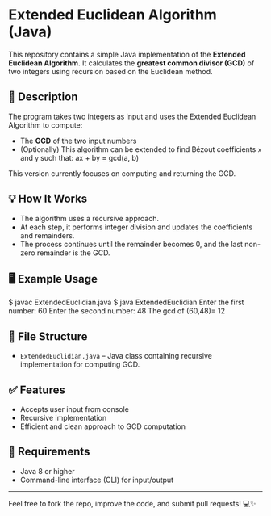 # Extended Euclidean Algorithm (Java)

This repository contains a simple Java implementation of the **Extended Euclidean Algorithm**. It calculates the **greatest common divisor (GCD)** of two integers using recursion based on the Euclidean method.

## 📌 Description

The program takes two integers as input and uses the Extended Euclidean Algorithm to compute:

- The **GCD** of the two input numbers  
- (Optionally) This algorithm can be extended to find Bézout coefficients `x` and `y` such that: ax + by = gcd(a, b)

This version currently focuses on computing and returning the GCD.

## 💡 How It Works

- The algorithm uses a recursive approach.
- At each step, it performs integer division and updates the coefficients and remainders.
- The process continues until the remainder becomes 0, and the last non-zero remainder is the GCD.

## 🖥️ Example Usage

$ javac ExtendedEuclidian.java
$ java ExtendedEuclidian
Enter the first number:
60
Enter the second number:
48
The gcd of (60,48)= 12

## 📂 File Structure

- `ExtendedEuclidian.java` – Java class containing recursive implementation for computing GCD.

## ✅ Features

- Accepts user input from console
- Recursive implementation
- Efficient and clean approach to GCD computation

## 🔧 Requirements

- Java 8 or higher
- Command-line interface (CLI) for input/output

---
Feel free to fork the repo, improve the code, and submit pull requests! 💻✨

